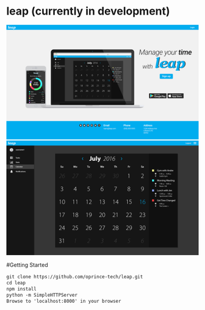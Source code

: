 # leap (currently in development)
![alt tag](https://github.com/oprince-dev/leap/blob/master/mock/leap_mock.jpg)
![alt tag](https://github.com/oprince-dev/leap/blob/master/mock/leap_mock_web.jpg)

#Getting Started
```
git clone https://github.com/oprince-tech/leap.git
cd leap
npm install
python -m SimpleHTTPServer
Browse to 'localhost:8000' in your browser
```
